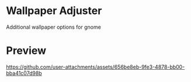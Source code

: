 # Wallpaper Adjuster
Additional wallpaper options for gnome
# Preview


https://github.com/user-attachments/assets/656be8eb-9fe3-4878-bb00-bba41c07d98b

